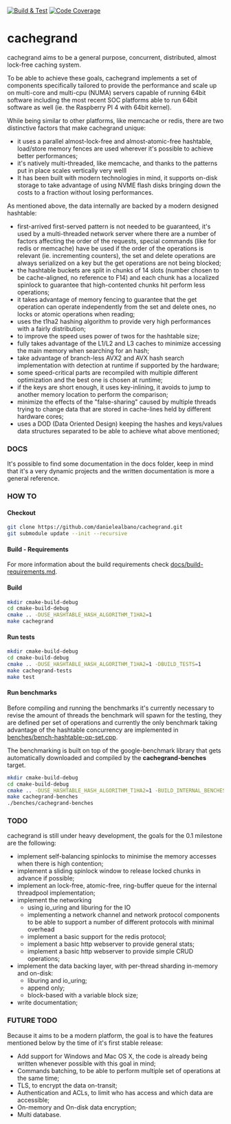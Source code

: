 [![Build & Test](https://github.com/danielealbano/cachegrand/workflows/Build%20&%20Test/badge.svg)](https://github.com/danielealbano/cachegrand/actions?query=branch%3Amaster+workflow%3A%22Build+%26+Test%22)
[![Code Coverage](https://img.shields.io/codecov/c/gh/danielealbano/cachegrand?label=code%20coverage)](https://codecov.io/gh/danielealbano/cachegrand)

cachegrand
==========

cachegrand aims to be a general purpose, concurrent, distributed, almost lock-free caching system.

To be able to achieve these goals, cachegrand implements a set of components specifically tailored to provide the
performance and scale up on multi-core and multi-cpu (NUMA) servers capable of running 64bit software including the
most recent SOC platforms able to run 64bit software as well (ie. the Raspberry PI 4 with 64bit kernel).

While being similar to other platforms, like memcache or redis, there are two distinctive factors that make cachegrand
unique:
- it uses a parallel almost-lock-free and almost-atomic-free hashtable, load/store memory fences are used wherever it's
  possible to achieve better performances;
- it's natively multi-threaded, like memcache, and thanks to the patterns put in place scales vertically very welll
- It has been built with modern technologies in mind, it supports on-disk storage to take advantage of using NVME flash
  disks bringing down the costs to a fraction without losing performances.

As mentioned above, the data internally are backed by a modern designed hashtable:
- first-arrived first-served pattern is not needed to be guaranteed, it's used by a multi-threaded network server where
  there are a number of factors affecting the order of the requests, special commands (like for redis or memcache) have
  be used if the order of the operations is relevant (ie. incrementing counters), the set and delete operations are
  always serialized on a key but the get operations are not being blocked;
- the hashtable buckets are split in chunks of 14 slots (number chosen to be cache-aligned, no reference to F14) and
  each chunk has a localized spinlock to guarantee that high-contented chunks hit perform less operations;
- it takes advantage of memory fencing to guarantee that the get operation can operate independently from the set and
  delete ones, no locks or atomic operations when reading;
- uses the t1ha2 hashing algorithm to provide very high performances with a fairly distribution;
- to improve the speed uses power of twos for the hashtable size;
- fully takes advantage of the L1/L2 and L3 caches to minimize accessing the main memory when searching for an hash;
- take advantage of branch-less AVX2 and AVX hash search implementation with detection at runtime if supported by the
  hardware;
- some speed-critical parts are recompiled with multiple different optimization and the best one is chosen at runtime;
- if the keys are short enough, it uses key-inlining, it avoids to jump to another memory location to perform the 
  comparison;
- minimize the effects of the "false-sharing" caused by multiple threads trying to change data that are stored in
  cache-lines held by different hardware cores;
- uses a DOD (Data Oriented Design) keeping the hashes and keys/values data structures separated to be able to achieve
  what above mentioned;

### DOCS

It's possible to find some documentation in the docs folder, keep in mind that it's a very dynamic projects and the
written documentation is more a general reference.

### HOW TO

#### Checkout

```bash
git clone https://github.com/danielealbano/cachegrand.git
git submodule update --init --recursive
```

#### Build - Requirements

For more information about the build requirements check [docs/build-requirements.md](docs/build-requirements.md).

#### Build

```bash
mkdir cmake-build-debug
cd cmake-build-debug
cmake .. -DUSE_HASHTABLE_HASH_ALGORITHM_T1HA2=1
make cachegrand
```

#### Run tests
```bash
mkdir cmake-build-debug
cd cmake-build-debug
cmake .. -DUSE_HASHTABLE_HASH_ALGORITHM_T1HA2=1 -DBUILD_TESTS=1
make cachegrand-tests
make test
```

#### Run benchmarks

Before compiling and running the benchmarks it's currently necessary to revise the amount of threads the benchmark will
spawn for the testing, they are defined per set of operations and currently the only benchmark taking advantage of the
hashtable concurrency are implemented in [benches/bench-hashtable-op-set.cpp](benches/bench-hashtable-op-set.cpp).

The benchmarking is built on top of the google-benchmark library that gets automatically downloaded and compiled by
the **cachegrand-benches** target.

```bash
mkdir cmake-build-debug
cd cmake-build-debug
cmake .. -DUSE_HASHTABLE_HASH_ALGORITHM_T1HA2=1 -BUILD_INTERNAL_BENCHES=1
make cachegrand-benches
./benches/cachegrand-benches
```

### TODO

cachegrand is still under heavy development, the goals for the 0.1 milestone are the following:
- implement self-balancing spinlocks to minimise the memory accesses when there is high contention;
- implement a sliding spinlock window to release locked chunks in advance if possible;
- implement an lock-free, atomic-free, ring-buffer queue for the internal threadpool implementation;
- implement the networking
    - using io_uring and liburing for the IO
    - implementing a network channel and network protocol components to be able to support a number of different 
      protocols with minimal overhead
    - implement a basic support for the redis protocol;
    - implement a basic http webserver to provide general stats;
    - implement a basic http webserver to provide simple CRUD operations; 
- implement the data backing layer, with per-thread sharding in-memory and on-disk: 
    - liburing and io_uring;
    - append only;
    - block-based with a variable block size;
- write documentation;

### FUTURE TODO

Because it aims to be a modern platform, the goal is to have the features mentioned below by the time of it's first
stable release:
- Add support for Windows and Mac OS X, the code is already being written whenever possible with this goal in mind;
- Commands batching, to be able to perform multiple set of operations at the same time;
- TLS, to encrypt the data on-transit;
- Authentication and ACLs, to limit who has access and which data are accessible;
- On-memory and On-disk data encryption;
- Multi database.
